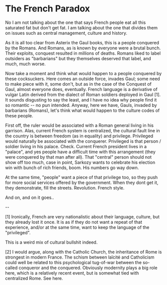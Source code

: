 # The French Paradox

No I am not talking about the one that says French people eat all this saturated fat but don't get fat. I am talking about the one that divides them on issues such as central management, culture and history.

As it is all too clear from Asterix the Gaul books, this is a people conquered by the Romans. And Romans, as is known by everyone were a brutal bunch. Their exploits, conquest resulted in millions of deaths. Romans liked to label outsiders as "barbarians" but they themselves deserved that label, and much, much worse.

Now take a moment and think what would happen to a people conquered by these cocksuckers. Here comes an outside force, invades Gaul; some need to make piece with it, some don't, but as in the case of the Conquest of Gaul, almost everyone does, eventually. French language is a derivative of vulgar Latin derived from the dialect of Roman soldiers deployed in Gaul [1]. It sounds disgusting to say the least, and I have no idea why people find it so romantic -- no pun intended. Anyway, here we have, Gauls, invaded by barbarians (Romans), let's think what would happen to the culture codes of these people.

First off, the ruler would be associated with a Roman general living in his garrison. Alas, current French system is centralized, the cultural fault line in the country is between freedom (as in equality) and privilege. Privileged would naturally be associated with the conquerer. Privileged is that person / soldier living in his palace. Check. Current French president lives in a "palace", and yes people have a difficult time with this arrangement (they were conquered by that man after all). That "central" person should not show off too much, case in point, Sarkozy wants to celebrate his election win with bunch of rich friends, boom. His numbers go way down.

At the same time, "people" want a piece of that privilege too, so they push for more social services offered by the government. When they dont get it, they demonstrate, fill the streets. Revolution. French style.

And on, and on it goes..

--

[1] Ironically, French are very nationalistic about their language, culture, but they already lost it once. It is as if they do not want a repeat of that experience, and/or at the same time, want to keep the language of the "privileged".

This is a weird mix of cultural bullshit indeed.

[2] I would argue, along with the Catholic Church, the inheritance of Rome is strongest in modern France. The schism between laïcité and Catholicism could well be related to this psychological tug-of-war between the so-called conqueror and the conquered. Obviously modernity plays a big role here, which is a relatively recent event, but is somewhat tied with centralized Rome. See here.


